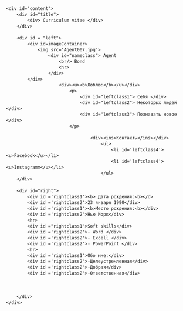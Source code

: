 <!DOCTYPE html>
<html>
<head>
	<title> CV </title>
	<meta charset="utf-8">
	<style>
	#content {
		width: 600px;
		margin: 0 auto;
		border-left: 15px;
	}
	#title {
		color: white;
		background-color: blue;
		text-align: center;
		font-family: Arial;
		font-size: 25px;
		width: 600px;
		height: 35px;
		text-align: center;
		padding: auto; 
	}
	#left {
		width: 30%;
		float: left;
		color: white;
		background-color: grey;	
		text-align: center;
		height: 550px;
	}
	#imageContainer {
		text-align: center;
	}
	img {
		height: 160px;
		width: 150px;
		border: 5px solid white;
		border-radius: 160px;
		margin: 10px;
	}
	#right {
		width: 70%;
		height: 550px;
		float: left;
		background-color: white;
	}
	hr {
    	border: none;
    	background-color: yellow;
    	color: yellow; 
    	height: 2px;
    }
   	#nameclass {
   		font-family: Arial;
		font-size: 45px;
		font-weight: bold;
   	}
	#leftclass1 {
		color: white;
		background-color: yellow;	
		text-align: center;
		width: 150px;
		height: 20px;
		border-radius: 100px;
		text-align: center;
	}
	#leftclass2 {
		color: white;
		background-color: blue;	
		text-align: center;
		width: 140px;
		height: 20px;
		border-radius: 80px;
		text-align: center;
	}
	#leftclass3 {
		color: white;
		background-color: green;	
		text-align: center;
		width: 155px;
		height: 20px;
		border-radius: 120px;
		text-align: center;
	}
	#leftclass4 {
		color: blue;
		text-align: left	
	}
	#rightclass1 {
		color: blue;
		text-align: left;
		font-family: Arial;
		font-weight: bold;
		font-size: 20px;
		margin-right: 10%;
	}
	#rightclass2 {
		color: blue;
		text-align: left;
		font-family: Arial;
		font-weight: normal;
		font-size: 20px;
		padding-right: 2%;
	}
	</style>
	
</head>
<body>

	<div id="content">
		<div id="title">
			<div> Curriculum vitae </div>
		</div>

		<div id = "left">
			<div id=imageContainer>
				<img src='Agent007.jpg'>
					<div id="nameclass"> Agent 
						<br/> Bond
						<hr>
					</div>
			</div>		
						<div><u><b>Люблю:</b></u></div>
							<p>
								<div id="leftclass1"> Себя </div>
								<div id="leftclass2"> Некоторых людей </div>
								<div id="leftclass3"> Познавать новое </div>
							</p>
						
									<div><ins>Контакты</ins></div>		
										<ul>
											<li id='leftclass4'><u>Facebook</u></li>
											<li id='leftclass4'><u>Instagramm</u></li>
										</ul>
		</div>

		<div id="right">
			<div id ='rightclass1'><b> Дата рождения:<b></d>
			<div id ='rightclass2'>23 января 1990</div>
			<div id ='rightclass1'><b>Место рождения:<b></div>
			<div id ='rightclass2'>Нью Йорк</div>
			<hr>
			<div id ="rightclass1">Soft skills</div>
			<div id ='rightclass2'>- Word </div>
			<div id ='rightclass2'>- Excell </div>
			<div id ='rightclass2'>- PowerPoint </div>
			<hr>
			<div id ='rightclass1'>Обо мне:</div>
			<div id ='rightclass2'>-Целеустремленная</div>
			<div id ='rightclass2'>-Добрая</div>
			<div id ='rightclass2'>-Ответственная</div>



		</div>
	</div>
</body>
</html>

